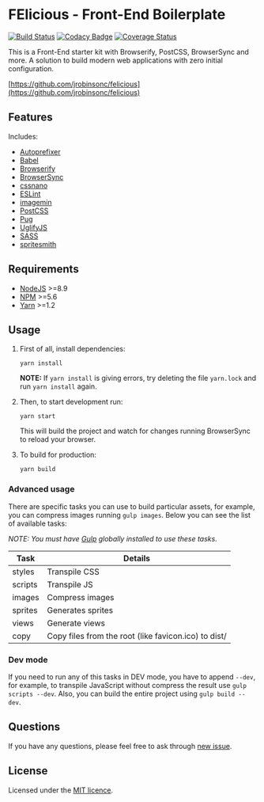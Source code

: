 # FElicious - Front-End Boilerplate

[![Build Status](https://travis-ci.org/jrobinsonc/felicious.svg?branch=master)](https://travis-ci.org/jrobinsonc/felicious)
[![Codacy Badge](https://api.codacy.com/project/badge/Grade/80cac1bb731048498b718ce87df06a21)](https://www.codacy.com/app/jrobinsonc/felicious?utm_source=github.com&amp;utm_medium=referral&amp;utm_content=jrobinsonc/felicious&amp;utm_campaign=Badge_Grade)
[![Coverage Status](https://coveralls.io/repos/github/jrobinsonc/felicious/badge.svg?branch=feature%2Fimplementing-code-coverage)](https://coveralls.io/github/jrobinsonc/felicious?branch=feature%2Fimplementing-code-coverage)

This is a Front-End starter kit with Browserify, PostCSS, BrowserSync and more. A solution to build modern web applications with zero initial configuration.

[https://github.com/jrobinsonc/felicious](https://github.com/jrobinsonc/felicious)

## Features

Includes:

* [Autoprefixer](https://github.com/postcss/autoprefixer)
* [Babel](https://babeljs.io/)
* [Browserify](http://browserify.org/)
* [BrowserSync](https://www.browsersync.io/)
* [cssnano](http://cssnano.co/)
* [ESLint](http://eslint.org/)
* [imagemin](https://github.com/gruntjs/grunt-contrib-imagemin)
* [PostCSS](https://github.com/postcss/postcss)
* [Pug](https://pugjs.org/)
* [UglifyJS](https://github.com/terinjokes/gulp-uglify)
* [SASS](http://sass-lang.com/)
* [spritesmith](https://github.com/twolfson/gulp.spritesmith)

## Requirements

* [NodeJS](https://nodejs.org/en/download/) >=8.9
* [NPM](https://nodejs.org/en/download/) >=5.6
* [Yarn](https://yarnpkg.com/en/docs/install) >=1.2

## Usage

1. First of all, install dependencies:

    ```shell
    yarn install
    ```

    **NOTE:** If `yarn install` is giving errors, try deleting the file `yarn.lock` and run `yarn install` again.

1. Then, to start development run:

    ```shell
    yarn start
    ```

    This will build the project and watch for changes running BrowserSync to reload your browser.

1. To build for production:

    ```shell
    yarn build
    ```

### Advanced usage

There are specific tasks you can use to build particular assets, for example, you can compress images running `gulp images`. Below you can see the list of available tasks:

*NOTE: You must have [Gulp](https://gulpjs.com/) globally installed to use these tasks.*

|Task|Details|
|-|-|
|styles|Transpile CSS|
|scripts|Transpile JS|
|images|Compress images|
|sprites|Generates sprites|
|views|Generate views|
|copy|Copy files from the root (like favicon.ico) to dist/|

### Dev mode

If you need to run any of this tasks in DEV mode, you have to append `--dev`, for example, to transpile JavaScript without compress the result use `gulp scripts --dev`. Also, you can build the entire project using `gulp build --dev`.

## Questions

If you have any questions, please feel free to ask through [new issue](https://github.com/jrobinsonc/felicious/issues/new).

## License

Licensed under the [MIT licence](https://github.com/jrobinsonc/felicious/blob/master/LICENSE).
